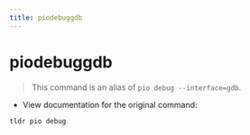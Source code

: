```yaml
---
title: piodebuggdb
---
```

# piodebuggdb

> This command is an alias of `pio debug --interface=gdb`.

- View documentation for the original command:

`tldr pio debug`

